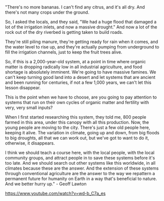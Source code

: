 "There's no more bananas. I can't find any citrus, and it's all dry. And there's not many crops under the ground. 

So, I asked the locals, and they said, "We had a huge flood that damaged a lot of the irrigation inlets, and now a massive drought." And now a lot of the rock out of the dry riverbed is getting taken to build roads.

They're still piling manure, they're getting ready for rain when it comes, and the water level to rise up, and they're actually pumping from underground to fill the irrigation channels, just to keep the fruit trees alive.

So, if this is a 2,000-year-old system, at a point in time where organic matter is dropping radically low in all industrial agriculture, and food shortage is absolutely imminent. We're going to have massive famines. We can't keep turning good land into a desert and let systems that are ancient and been running for centuries, if not a few 1,000 years, we can't let this lesson disappear.

This is the point when we have to choose, are you going to pay attention to systems that run on their own cycles of organic matter and fertility with very, very small inputs?

When I first started researching this system, they told me, 800 people farmed in this area, under this canopy with all this production. Now, the young people are moving to the city. There's just a few old people here, keeping it alive. The variation in climate, going up and down, from big floods to big droughts, all that we can work out, but we've got to want to do it, otherwise, it disappears.

I think we should teach a course here, with the local people, with the local community groups, and attract people in to save these systems before it's too late. And we should search out other systems like this worldwide, in all climates because these are the answer. And the extension of these systems through conventional agriculture are the answer to the way we repattern a permanent future for humanity on Earth in a way that's beneficial to nature. And we better hurry up." - Geoff Lawton

https://www.youtube.com/watch?v=wd-b_C7a_es
